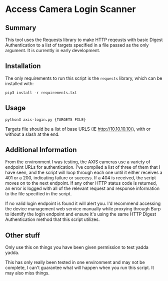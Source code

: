 # Access Camera Login Scanner

## Summary
 This tool uses the Requests library to make HTTP reqeusts with basic Digest Authentication to a list of targets specified in a file passed as the only argument. It is currently in early development.

## Installation
The only requirements to run this script is the `requests` library, which can be installed with:
```
pip3 install -r requirements.txt
```

## Usage
```
python3 axis-login.py {TARGETS FILE}
```

Targets file should be a list of base URLS (IE http://10.10.10.10/), with or without a slash at the end.

## Additional Information
From the environment I was testing, the AXIS cameras use a variety of endpoint URLs for authentication. I've compiled a list of three of them that I have seen, and the script will loop through each one until it either receives a 401 or a 200, indicating failure or success. If a 404 is received, the script moves on to the next endpoint. If any other HTTP status code is returned, an error is logged with all of the relevant request and response information to the file specified in the script.

If no valid login endpoint is found it will alert you. I'd recommend accessing the device management web service manually while proxying through Burp to identify the login endpoint and ensure it's using the same HTTP Digest Authentication method that this script utilizes.

## Other stuff
Only use this on things you have been given permission to test yadda yadda. 

This has only really been tested in one environment and may not be complete, I can't guarantee what will happen when you run this script. It may also miss things.

